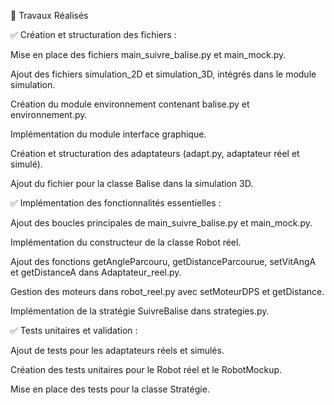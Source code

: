 🔹 Travaux Réalisés

✅ Création et structuration des fichiers :

Mise en place des fichiers main_suivre_balise.py et main_mock.py.

Ajout des fichiers simulation_2D et simulation_3D, intégrés dans le module simulation.

Création du module environnement contenant balise.py et environnement.py.

Implémentation du module interface graphique.

Création et structuration des adaptateurs (adapt.py, adaptateur réel et simulé).

Ajout du fichier pour la classe Balise dans la simulation 3D.

✅ Implémentation des fonctionnalités essentielles :

Ajout des boucles principales de main_suivre_balise.py et main_mock.py.

Implémentation du constructeur de la classe Robot réel.

Ajout des fonctions getAngleParcouru, getDistanceParcourue, setVitAngA et getDistanceA dans Adaptateur_reel.py.

Gestion des moteurs dans robot_reel.py avec setMoteurDPS et getDistance.

Implémentation de la stratégie SuivreBalise dans strategies.py.

✅ Tests unitaires et validation :

Ajout de tests pour les adaptateurs réels et simulés.

Création des tests unitaires pour le Robot réel et le RobotMockup.

Mise en place des tests pour la classe Stratégie.


